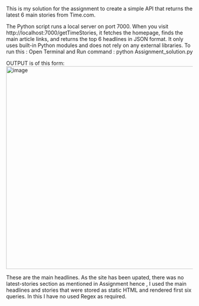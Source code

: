 This is my solution for the assignment to create a simple API that returns the latest 6 main stories from Time.com.

The Python script runs a local server on port 7000. When you visit http://localhost:7000/getTimeStories, it fetches the homepage, finds the main article links, and returns the top 6 headlines in JSON format. It only uses built-in Python modules and does not rely on any external libraries. To run this : Open Terminal and Run command : python Assignment_solution.py

OUTPUT is of this form:
<img width="1022" height="546" alt="image" src="https://github.com/user-attachments/assets/2c03488e-ab6c-460d-9ef1-aec8677dacbf" />

These are the main headlines. As the site has been upated, there was no latest-stories section as mentioned in Assignment hence , I used the main headlines and stories that were stored as static HTML and rendered first six queries.
In this I have no used Regex as required.

